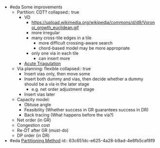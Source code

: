 - #eda Some improvements
	- Partition: CDT?
	  collapsed:: true
		- VD
			- https://upload.wikimedia.org/wikipedia/commons/d/d9/Voronoi_growth_euclidean.gif
			- more irregular
			- many cross-tile edges in a tile
				- more difficult crossing-aware search
				- chord-based model may be more appropriate
			- only one via in each tile
				- can insert more
		- [Acute Triagulation](https://web.ntnu.edu.tw/~algo/Triangulation.html)
	- Via planning: flexible
	  collapsed:: true
		- Insert vias only, then move some
		- Insert both dummy and vias, then decide whether a dummy should be a via in the later stage
			- e.g. net order adjustment stage
		- Insert vias later
	- Capacity model:
		- Obtuse angle
		- Feasibility (Whether success in GR guarantees success in DR)
		- Back tracing (What happens before the via?)
	- Net order (in GR)
	- Congestion cost
	- Re-DT after GR (must-do)
	- DP order (in DR)
- #eda [Partitioning Method](https://www.csun.edu/~ctoth/Handbook/chap29.pdf)
  id:: 63c651dc-e625-4a28-b9ad-4e8fb5caf8f9